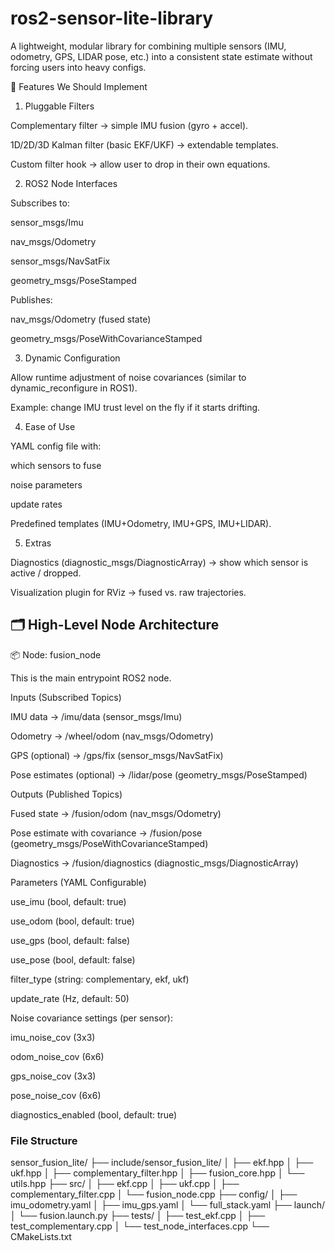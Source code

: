# ros2-sensor-lite-library

A lightweight, modular library for combining multiple sensors (IMU, odometry, GPS, LIDAR pose, etc.) into a consistent state estimate without forcing users into heavy configs.

🔑 Features We Should Implement

1. Pluggable Filters

Complementary filter → simple IMU fusion (gyro + accel).

1D/2D/3D Kalman filter (basic EKF/UKF) → extendable templates.

Custom filter hook → allow user to drop in their own equations.

2. ROS2 Node Interfaces

Subscribes to:

sensor_msgs/Imu

nav_msgs/Odometry

sensor_msgs/NavSatFix

geometry_msgs/PoseStamped

Publishes:

nav_msgs/Odometry (fused state)

geometry_msgs/PoseWithCovarianceStamped

3. Dynamic Configuration

Allow runtime adjustment of noise covariances (similar to dynamic_reconfigure in ROS1).

Example: change IMU trust level on the fly if it starts drifting.

4. Ease of Use

YAML config file with:

which sensors to fuse

noise parameters

update rates

Predefined templates (IMU+Odometry, IMU+GPS, IMU+LIDAR).

5. Extras

Diagnostics (diagnostic_msgs/DiagnosticArray) → show which sensor is active / dropped.

Visualization plugin for RViz → fused vs. raw trajectories.

## 🗂 High-Level Node Architecture

📦 Node: fusion_node

This is the main entrypoint ROS2 node.

Inputs (Subscribed Topics)

IMU data → /imu/data (sensor_msgs/Imu)

Odometry → /wheel/odom (nav_msgs/Odometry)

GPS (optional) → /gps/fix (sensor_msgs/NavSatFix)

Pose estimates (optional) → /lidar/pose (geometry_msgs/PoseStamped)

Outputs (Published Topics)

Fused state → /fusion/odom (nav_msgs/Odometry)

Pose estimate with covariance → /fusion/pose (geometry_msgs/PoseWithCovarianceStamped)

Diagnostics → /fusion/diagnostics (diagnostic_msgs/DiagnosticArray)

Parameters (YAML Configurable)

use_imu (bool, default: true)

use_odom (bool, default: true)

use_gps (bool, default: false)

use_pose (bool, default: false)

filter_type (string: complementary, ekf, ukf)

update_rate (Hz, default: 50)

Noise covariance settings (per sensor):

imu_noise_cov (3x3)

odom_noise_cov (6x6)

gps_noise_cov (3x3)

pose_noise_cov (6x6)

diagnostics_enabled (bool, default: true)

### File Structure
sensor_fusion_lite/
├── include/sensor_fusion_lite/
│   ├── ekf.hpp
│   ├── ukf.hpp
│   ├── complementary_filter.hpp
│   ├── fusion_core.hpp
│   └── utils.hpp
├── src/
│   ├── ekf.cpp
│   ├── ukf.cpp
│   ├── complementary_filter.cpp
│   └── fusion_node.cpp
├── config/
│   ├── imu_odometry.yaml
│   ├── imu_gps.yaml
│   └── full_stack.yaml
├── launch/
│   └── fusion.launch.py
├── tests/
│   ├── test_ekf.cpp
│   ├── test_complementary.cpp
│   └── test_node_interfaces.cpp
└── CMakeLists.txt
